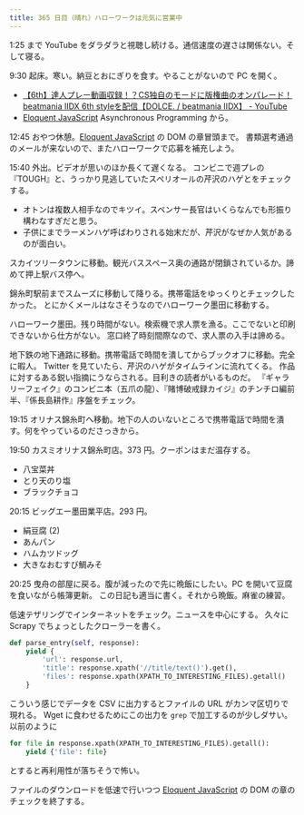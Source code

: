 ```yaml
---
title: 365 日目（晴れ）ハローワークは元気に営業中
---
```


1:25 まで YouTube をダラダラと視聴し続ける。通信速度の遅さは関係ない。そして寝る。

9:30 起床。寒い。納豆とおにぎりを食す。やることがないので PC を開く。

* [【6th】達人プレー動画収録！？CS独自のモードに版権曲のオンパレード！beatmania IIDX 6th styleを配信【DOLCE. / beatmania IIDX】 - YouTube](https://www.youtube.com/watch?v=ejaFDriQEw4)
* [Eloquent JavaScript][Haverbeke18] Asynchronous Programming から。

12:45 おやつ休憩。[Eloquent JavaScript][Haverbeke18] の DOM の章冒頭まで。
書類選考通過のメールが来ないので、またハローワークで応募を補充しよう。

15:40 外出。ビデオが思いのほか長くて遅くなる。
コンビニで週プレの『TOUGH』と、うっかり見逃していたスペリオールの芹沢のハゲとをチェックする。

* オトンは複数人相手なのでキツイ。スペンサー長官はいくらなんでも形振り構わなすぎだと思う。
* 子供にまでラーメンハゲ呼ばわりされる始末だが、芹沢がなぜか人気があるのが面白い。

スカイツリータウンに移動。観光バススペース奥の通路が閉鎖されているか。諦めて押上駅バス停へ。

錦糸町駅前までスムーズに移動して降りる。携帯電話をゆっくりとチェックしたかった。
とにかくメールはなさそうなのでハローワーク墨田に移動する。

ハローワーク墨田。残り時間がない。検索機で求人票を漁る。ここでないと印刷できないから仕方がない。
窓口終了時刻間際なので、求人票の入手は諦める。

地下鉄の地下通路に移動。携帯電話で時間を潰してからブックオフに移動。完全に暇人。
Twitter を見ていたら、芹沢のハゲがタイムラインに流れてくる。
作品に対するある鋭い指摘にうならされる。目利きの読者がいるものだ。
『ギャラリーフェイク』のコンビニ本（五爪の龍）、『賭博破戒録カイジ』のチンチロ編前半、『係長島耕作』序盤をチェック。

19:15 オリナス錦糸町へ移動。地下の人のいないところで携帯電話で時間を潰す。何をやっているのださっきから。

19:50 カスミオリナス錦糸町店。373 円。クーポンはまだ温存する。

* 八宝菜丼
* とり天のり塩
* ブラックチョコ

20:15 ビッグエー墨田業平店。293 円。

* 絹豆腐 (2)
* あんパン
* ハムカツドッグ
* 大きなおむすび鯛みそ

20:25 曳舟の部屋に戻る。腹が減ったので先に晩飯にしたい。PC を開いて豆腐を食いながら帳簿更新。
この日記も適当に書く。それから晩飯。麻雀の練習。

低速テザリングでインターネットをチェック。ニュースを中心にする。
久々に Scrapy でちょっとしたクローラーを書く。

```python
def parse_entry(self, response):
    yield {
        'url': response.url,
        'title': response.xpath('//title/text()').get(),
        'files': response.xpath(XPATH_TO_INTERESTING_FILES).getall()
    }
```

こういう感じでデータを CSV に出力するとファイルの URL がカンマ区切りで現れる。
Wget に食わせるためにこの出力を `grep` で加工するのが少しダサい。以前のように

```python
for file in response.xpath(XPATH_TO_INTERESTING_FILES).getall():
    yield {'file': file}
```

とすると再利用性が落ちそうで怖い。

ファイルのダウンロードを低速で行いつつ [Eloquent JavaScript][Haverbeke18] の DOM の章のチェックを終了する。

[Haverbeke18]: https://eloquentjavascript.net/
